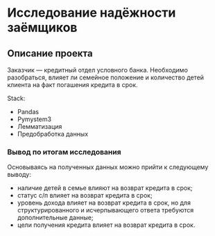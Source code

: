 # Исследование надёжности заёмщиков
## Описание проекта
Заказчик — кредитный отдел условного банка. Необходимо разобраться, влияет ли семейное положение и количество детей клиента на факт погашения кредита в срок.

Stack:
- Pandas
-  Pymystem3
-  Лемматизация
-  Предобработка данных


### Вывод по итогам исследования

Основываясь на полученных данных можно прийти к следующему выводу:
- наличие детей в семье влияют на возврат кредита в срок;
- статус с/п влияет на возврат кредита в срок;
- уровень дохода влияет на возврат кредита в срок, но для структурированного и исчерпывающего ответа требуются дополнительные данные;
- цели получения кредита влияет на возврат кредита в срок.
